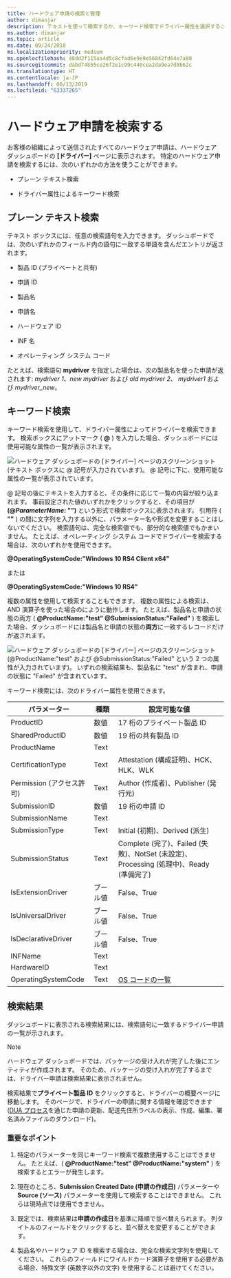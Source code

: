 ```yaml
---
title: ハードウェア申請の検索と管理
author: dimanjar
description: テキストを使って検索するか、キーワード検索でドライバー属性を選択することで、特定の Windows ハードウェア申請を検索する方法について説明します。
ms.author: dimanjar
ms.topic: article
ms.date: 09/24/2018
ms.localizationpriority: medium
ms.openlocfilehash: 48dd2f115aa4d5c8cfad6e9e9e56842fd64e7a80
ms.sourcegitcommit: dabd74b55ce26f2e1c99c440cea2da9ea7d8b62c
ms.translationtype: HT
ms.contentlocale: ja-JP
ms.lasthandoff: 06/13/2019
ms.locfileid: "63337265"
---
```

# <a name="find-a-hardware-submission"></a>ハードウェア申請を検索する

お客様の組織によって送信されたすべてのハードウェア申請は、ハードウェア ダッシュボードの **[ドライバー]** ページに表示されます。 特定のハードウェア申請を検索するには、次のいずれかの方法を使うことができます。

- プレーン テキスト検索

- ドライバー属性によるキーワード検索

## <a name="plain-text-search"></a>プレーン テキスト検索

テキスト ボックスには、任意の検索語句を入力できます。 ダッシュボードでは、次のいずれかのフィールド内の語句に一致する単語を含んだエントリが返されます。

- 製品 ID (プライベートと共有)

- 申請 ID

- 製品名

- 申請名

- ハードウェア ID

- INF 名

- オペレーティング システム コード

たとえば、検索語句 **mydriver** を指定した場合は、次の製品名を使った申請が返されます: *mydriver 1*、*new mydriver* および *old mydriver 2*、 *mydriver1* および *mydriver_new*。

## <a name="keyword-search"></a>キーワード検索

キーワード検索を使用して、ドライバー属性によってドライバーを検索できます。 検索ボックスにアットマーク ( **\@** ) を入力した場合、ダッシュボードには使用可能な属性の一覧が表示されます。 

![ハードウェア ダッシュボードの [ドライバー] ページのスクリーンショット (テキスト ボックスに @ 記号が入力されています)。 @ 記号に下に、使用可能な属性の一覧が表示されています。](images/ampersand-search.png)

@ 記号の後にテキストを入力すると、その条件に応じて一覧の内容が絞り込まれます。 事前設定された値のいずれかをクリックすると、その項目が **(@*ParameterName*: "")** という形式で検索ボックスに表示されます。 引用符 ( **""** ) の間に文字列を入力する以外に、パラメーター名や形式を変更することはしないでください。 検索語句は、完全な検索値でも、部分的な検索値でもかまいません。 たとえば、オペレーティング システム コードでドライバーを検索する場合は、次のいずれかを使用できます。

**@OperatingSystemCode:"Windows 10 RS4 Client x64"** 

または

**@OperatingSystemCode:"Windows 10 RS4"**

複数の属性を使用して検索することもできます。 複数の属性による検索は、AND 演算子を使った場合のにように動作します。 たとえば、製品名と申請の状態の両方 ( **@ProductName:"test" @SubmissionStatus:"Failed"** ) を検索した場合、ダッシュボードには製品名と申請の状態の**両方**に一致するレコードだけが返されます。

![ハードウェア ダッシュボードの [ドライバー] ページのスクリーンショット (@ProductName:"test" および @SubmissionStatus:"Failed" という 2 つの属性が入力されています)。 いずれの検索結果も、製品名に "test" が含まれ、申請の状態に "Failed" が含まれています。](images/two-attribute-search.png)

キーワード検索には、次のドライバー属性を使用できます。

|パラメーター|種類|設定可能な値|
|----|----|----|
|ProductID |数値|17 桁のプライベート製品 ID|
|SharedProductID |数値|19 桁の共有製品 ID|
|ProductName |Text|
|CertificationType |Text|Attestation (構成証明)、HCK、HLK、WLK|
|Permission (アクセス許可) |Text|Author (作成者)、Publisher (発行元)|
|SubmissionID |数値|19 桁の申請 ID|
|SubmissionName |Text|
|SubmissionType |Text|Initial (初期)、Derived (派生)|
|SubmissionStatus |Text|Complete (完了)、Failed (失敗)、NotSet (未設定)、Processing (処理中)、Ready (準備完了)|
|IsExtensionDriver |ブール値|False、True|
|IsUniversalDriver |ブール値|False、True|
|IsDeclarativeDriver |ブール値|False、True|
|INFName |Text|
|HardwareID |Text|
|OperatingSystemCode |Text|[OS コードの一覧](https://docs.microsoft.com/windows-hardware/drivers/dashboard/get-product-data#list-of-operating-system-codes)|

## <a name="search-results"></a>検索結果

ダッシュボードに表示される検索結果には、検索語句に一致するドライバー申請の一覧が示されます。

> [!NOTE]
> ハードウェア ダッシュボードでは、パッケージの受け入れが完了した後にエンティティが作成されます。 そのため、パッケージの受け入れが完了するまでは、ドライバー申請は検索結果に表示されません。

検索結果で**プライベート製品 ID** をクリックすると、ドライバーの概要ページに移動します。 そのページで、ドライバーの申請に関する情報を確認できます ([DUA プロセス](https://docs.microsoft.com/windows-hardware/test/hlk/user/create-a-driver-only-update-package)を通じた申請の更新、配送先住所ラベルの表示、作成、編集、署名済みファイルのダウンロード)。

### <a name="important-points"></a>重要なポイント

1. 特定のパラメーターを同じキーワード検索で複数使用することはできません。 たとえば、( **@ProductName:"test" @ProductName:"system"** ) を検索するとエラーが発生します。

2. 現在のところ、**Submission Created Date (申請の作成日)** パラメーターや **Source (ソース)** パラメーターを使用して検索することはできません。 これらは現時点では使用できません。

3. 既定では、検索結果は**申請の作成日**を基準に降順で並べ替えられます。 列タイトルのフィールドをクリックすると、並べ替えを変更することができます。

4. 製品名やハードウェア ID を検索する場合は、完全な検索文字列を使用してください。 これらのフィールドにワイルドカード演算子を使用する必要がある場合、特殊文字 (英数字以外の文字) を使用することは避けてください。
